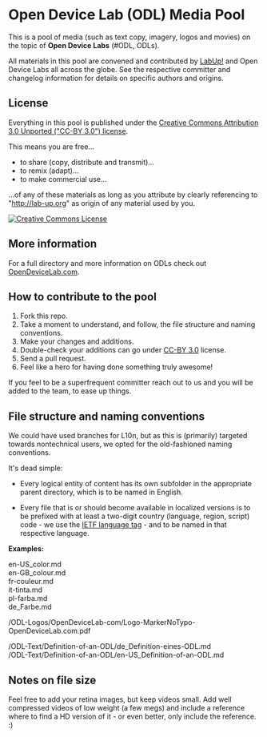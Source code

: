 # Open Device Lab (ODL) Media Pool

This is a pool of media (such as text copy, imagery, logos and movies) on the topic of **Open Device Labs** (#ODL, ODLs).

All materials in this pool are convened and contributed by [LabUp!](http://lab-up.org) and Open Device Labs all across the globe. See the respective committer and changelog information for details on specific authors and origins. 

## License

Everything in this pool is published under the [Creative Commons Attribution 3.0 Unported ("CC-BY 3.0") license](http://creativecommons.org/licenses/by/3.0/).

This means you are free…

- to share (copy, distribute and transmit)…
- to remix (adapt)…
- to make commercial use…

…of any of these materials as long as you attribute by clearly referencing to "http://lab-up.org" as origin of any material used by you.

<a rel="license" href="http://creativecommons.org/licenses/by/3.0/"><img alt="Creative Commons License" style="border-width:0" src="http://i.creativecommons.org/l/by/3.0/88x31.png" /></a><br />

## More information

For a full directory and more information on ODLs check out [OpenDeviceLab.com](http://opendevicelab.com).

## How to contribute to the pool

1. Fork this repo.
2. Take a moment to understand, and follow, the file structure and naming conventions.
3. Make your changes and additions.
4. Double-check your additions can go under [CC-BY 3.0](http://creativecommons.org/licenses/by/3.0/) license.
5. Send a pull request. 
6. Feel like a hero for having done something truly awesome!

If you feel to be a superfrequent committer reach out to us and you will be added to the team, to ease up things.

## File structure and naming conventions

We could have used branches for L10n, but as this is (primarily) targeted towards nontechnical users, we opted for the old-fashioned naming conventions. 

It's dead simple:

- Every logical entity of content has its own subfolder in the appropriate parent directory, which is to be named in English.

- Every file that is or should become available in localized versions is to be prefixed with at least a two-digit country (language, region, script) code - we use the [IETF language tag](http://en.wikipedia.org/wiki/IETF_language_tag) - and to be named in that respective language. 

**Examples:** 

en-US_color.md<br />
en-GB_colour.md<br />
fr-couleur.md<br />
it-tinta.md<br />
pl-farba.md<br />
de_Farbe.md<br />

/ODL-Logos/OpenDeviceLab-com/Logo-MarkerNoTypo-OpenDeviceLab.com.pdf

/ODL-Text/Definition-of-an-ODL/de_Definition-eines-ODL.md<br />
/ODL-Text/Definition-of-an-ODL/en-US_Definition-of-an-ODL.md

## Notes on file size

Feel free to add your retina images, but keep videos small. Add well compressed videos of low weight (a few megs) and include a reference where to find a HD version of it - or even better, only include the reference. :)